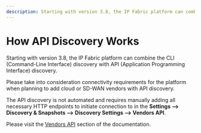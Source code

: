 ```yaml
---
description: Starting with version 3.8, the IP Fabric platform can combine the CLI (Command-Line Interface) discovery with API (Application Programming Interface)...
---
```


# How API Discovery Works

Starting with version 3.8, the IP Fabric platform can combine the CLI (Command-Line Interface) discovery with API (Application Programming Interface) discovery.

Please take into consideration connectivity requirements for the platform when planning to add cloud or SD-WAN vendors with API discovery.

The API discovery is not automated and requires manually adding all necessary HTTP endpoints to initiate connection to in the **Settings --> Discovery & Snapshots --> Discovery Settings --> Vendors API**.

Please visit the [Vendors API](../../IP_Fabric_Settings/Discovery_and_Snapshots/Discovery_Settings/Vendors_API/index.md) section of the documentation.
